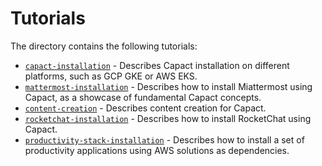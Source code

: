 # Tutorials

The directory contains the following tutorials:

- [`capact-installation`](capact-installation/README.md) - Describes Capact installation on different platforms, such as GCP GKE or AWS EKS.
- [`mattermost-installation`](./mattermost-installation/README.md) - Describes how to install Miattermost using Capact, as a showcase of fundamental Capact concepts.
- [`content-creation`](./content-creation/README.md) - Describes content creation for Capact.
- [`rocketchat-installation`](./rocketchat-installation/README.md) - Describes how to install RocketChat using Capact.
- [`productivity-stack-installation`](productivity-stack-installation/README.md) - Describes how to install a set of productivity applications using AWS solutions as dependencies.
